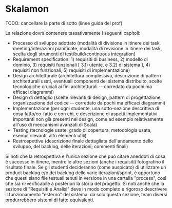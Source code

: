 # Skalamon

TODO: cancellare la parte di sotto (linee guida del prof)

La relazione dovrà contenere tassativamente i seguenti capitoli:

 - Processo di sviluppo adottato (modalità di divisione in itinere dei task, meeting/interazioni pianificate, modalità di revisione in itinere dei task, scelta degli strumenti di test/build/continuous integration) 
 - Requirement specification: 1) requisiti di business, 2) modello di dominio, 3) requisiti funzionali [ 3.1) utente, e 3.2) di sistema ], 4) requisiti non funzionali, 5) requisiti di implementazione)
 - Design architetturale (architettura complessiva, descrizione di pattern architetturali usati, eventuali componenti del sistema distribuito, scelte tecnologiche cruciali ai fini architetturali -- corredato da pochi ma efficaci diagrammi)
 - Design di dettaglio (scelte rilevanti di design, pattern di progettazione, organizzazione del codice -- corredato da pochi ma efficaci diagrammi)
 - Implementazione (per ogni studente, una sotto-sezione descrittiva di cosa fatto/co-fatto e con chi, e descrizione di aspetti implementativi importanti non già presenti nel design, come ad esempio relativamente all'uso di meccanismi avanzati di Scala)
 - Testing (tecnologie usate, grado di copertura, metodologia usata, esempi rilevanti, altri elementi utili)
 - Restrospettiva (descrizione finale dettagliata dell'andamento dello sviluppo, del backlog, delle iterazioni; commenti finali)

 Si noti che la retrospettiva è l'unica sezione che può citare aneddoti di cosa è successo in itinere, mentre le altre sezioni (anche i requisiti) fotografino il risultato finale. Se gli studenti decideranno (come auspicato) di utilizzare un product backlog e/o dei backlog delle varie iterazioni/sprint, è opportuno che questi siano file testuali tenuti in versione in una cartella "process", così che sia ri-verificabile a posteriori la storia del progetto. Si noti anche che la sezione di "Requisiti e Analisi" deve in modo completo e rigoroso descrivere il funzionamento "esterno" del sistema: da solo questa sezione, team diversi produrrebbero sistemi di fatto equivalenti.
